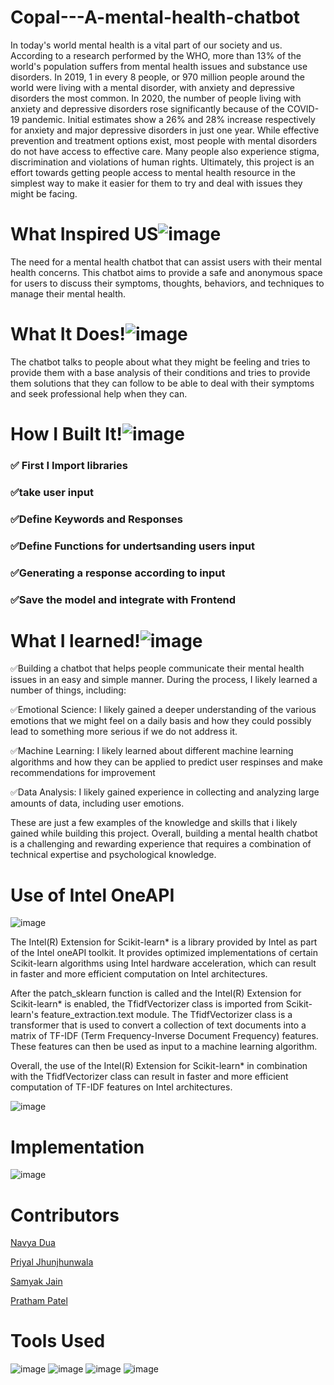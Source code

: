 # Copal---A-mental-health-chatbot

In today's world mental health is a vital part of our society and us. According to a research performed by the WHO, more than 13% of the world's population suffers from mental health issues and substance use disorders. In 2019, 1 in every 8 people, or 970 million people around the world were living with a mental disorder, with anxiety and depressive disorders the most common. In 2020, the number of people living with anxiety and depressive disorders rose significantly because of the COVID-19 pandemic. Initial estimates show a 26% and 28% increase respectively for anxiety and major depressive disorders in just one year. While effective prevention and treatment options exist, most people with mental disorders do not have access to effective care. Many people also experience stigma, discrimination and violations of human rights. Ultimately, this project is an effort towards getting people access to mental health resource in the simplest way to make it easier for them to try and deal with issues they might be facing.


# What Inspired US![image](https://user-images.githubusercontent.com/91384754/225822955-0a1dbf6a-bc75-4daf-95c7-779d1722f4db.png)

The need for a mental health chatbot that can assist users with their mental health concerns. This chatbot aims to provide a safe and anonymous space for users to discuss their symptoms, thoughts, behaviors, and techniques to manage their mental health.


# What It Does!![image](https://user-images.githubusercontent.com/91384754/225822847-aa3d4c67-91db-447d-9c64-b992baef8fe9.png)


The chatbot talks to people about what they might be feeling and tries to provide them with a base analysis of their conditions and tries to provide them solutions that they can follow to be able to deal with their symptoms and seek professional help when they can.

# How I Built It!![image](https://user-images.githubusercontent.com/91384754/225824434-0688fac8-2e5f-4f23-b8d1-2576d5b64788.png)


### ✅ First I Import libraries

### ✅take user input

### ✅Define Keywords and Responses

### ✅Define Functions for undertsanding users input

### ✅Generating a response according to input

### ✅Save the model and integrate with Frontend


# What I learned!![image](https://user-images.githubusercontent.com/91384754/225822729-c2c94061-3378-4723-ad64-bd4fef41c6ae.png)


✅Building a chatbot that helps people communicate their mental health issues in an easy and simple manner. During the process, I likely learned a number of things, including:

✅Emotional Science: I likely gained a deeper understanding of the various emotions that we might feel on a daily basis and how they could possibly lead to something more serious if we do not address it.

✅Machine Learning: I likely learned about different machine learning algorithms and how they can be applied to predict user respinses and make recommendations for improvement

✅Data Analysis: I likely gained experience in collecting and analyzing large amounts of data, including user emotions.

These are just a few examples of the knowledge and skills that i likely gained while building this project. 
Overall, building a mental health chatbot is a challenging and rewarding experience that requires a combination of technical expertise and psychological knowledge.

# Use of Intel OneAPI
![image](https://user-images.githubusercontent.com/91384754/225832421-df1060a4-f0d0-4ff8-a83f-660a7e2e0175.png)

The Intel(R) Extension for Scikit-learn* is a library provided by Intel as part of the Intel oneAPI toolkit. It provides optimized implementations of certain Scikit-learn algorithms using Intel hardware acceleration, which can result in faster and more efficient computation on Intel architectures.

After the patch_sklearn function is called and the Intel(R) Extension for Scikit-learn* is enabled, the TfidfVectorizer class is imported from Scikit-learn's feature_extraction.text module. The TfidfVectorizer class is a transformer that is used to convert a collection of text documents into a matrix of TF-IDF (Term Frequency-Inverse Document Frequency) features. These features can then be used as input to a machine learning algorithm.

Overall, the use of the Intel(R) Extension for Scikit-learn* in combination with the TfidfVectorizer class can result in faster and more efficient computation of TF-IDF features on Intel architectures.

![image](https://user-images.githubusercontent.com/91384754/225829797-f736c6bf-0301-4512-8cdf-deeb3f3b1a3a.png)

# Implementation
![image](https://user-images.githubusercontent.com/91384754/225825988-9dc194e6-cb0b-4916-b877-57ecf49305fb.png)

# Contributors
[Navya Dua](https://github.com/navyadua)

[Priyal Jhunjhunwala](https://github.com/Priyal1101)

[Samyak Jain](https://github.com/samyakjain1010)

[Pratham Patel](https://github.com/Prathampatel12)

# Tools Used
![image](https://user-images.githubusercontent.com/91384754/225823220-6bf01148-0591-46ee-9204-9fac15a82028.png)
![image](https://user-images.githubusercontent.com/91384754/225823265-3a47c27e-c89e-4dac-b5cf-930a57789602.png)
![image](https://user-images.githubusercontent.com/91384754/225823281-aa1c4aa7-f8ea-42a9-8c10-3adc60b5cc57.png)
![image](https://user-images.githubusercontent.com/91384754/225823348-6900e4fd-7054-4d11-baae-ca0111d2ce13.png)
